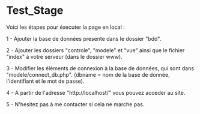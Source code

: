# Test_Stage

Voici les étapes pour éxecuter la page en local :

1 - Ajouter la base de données presente dans le dossier "bdd".

2 - Ajouter les dossiers "controle", "modele" et "vue" ainsi que le fichier "index" à votre serveur (dans le dossier www).

3 - Modifier les éléments de connexion à la base de données, qui sont dans "modele/connect_db.php". (dbname = nom de la base de donnée, 
l'identifiant et le mot de passe).

4 - A partir de l'adresse "http://localhost/" vous pouvez acceder au site.

5 - N'hesitez pas à me contacter si cela ne marche pas.
